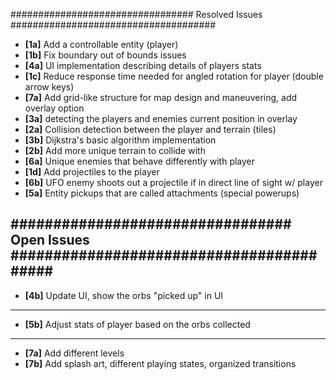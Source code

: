 ################################# Resolved Issues #####################################

- **[1a]** Add a controllable entity (player)
- **[1b]** Fix boundary out of bounds issues
- **[4a]** UI implementation describing details of players stats
- **[1c]** Reduce response time needed for angled rotation for player (double arrow keys)
- **[7a]** Add grid-like structure for map design and maneuvering, add overlay option
- **[3a]** detecting the players and enemies current position in overlay
- **[2a]** Collision detection between the player and terrain (tiles)
- **[3b]** Dijkstra's basic algorithm implementation
- **[2b]** Add more unique terrain to collide with
- **[6a]** Unique enemies that behave differently with player 
- **[1d]** Add projectiles to the player
- **[6b]** UFO enemy shoots out a projectile if in direct line of sight w/ player
- **[5a]** Entity pickups that are called attachments (special powerups)

################################# Open Issues ######################################### 
---------------------------------------------------------------------------------------
- **[4b]** Update UI, show the orbs "picked up" in UI
---------------------------------------------------------------------------------------
- **[5b]** Adjust stats of player based on the orbs collected
---------------------------------------------------------------------------------------
- **[7a]** Add different levels
- **[7b]** Add splash art, different playing states, organized transitions